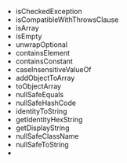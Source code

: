 
- isCheckedException
- isCompatibleWithThrowsClause
- isArray
- isEmpty
- unwrapOptional
- containsElement
- containsConstant
- caseInsensitiveValueOf
- addObjectToArray
- toObjectArray
- nullSafeEquals
- nullSafeHashCode
- identityToString
- getIdentityHexString
- getDisplayString
- nullSafeClassName
- nullSafeToString
- 